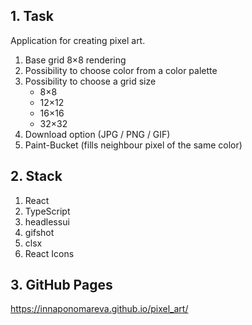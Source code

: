 ## 1. Task

Application for creating pixel art.

1. Base grid 8×8 rendering
2. Possibility to choose color from a color palette
3. Possibility to choose a grid size
   - 8×8
   - 12×12
   - 16×16
   - 32×32
4. Download option (JPG / PNG / GIF)
5. Paint-Bucket (fills neighbour pixel of the same color)

## 2. Stack

1. React
2. TypeScript
3. headlessui
4. gifshot
5. clsx
6. React Icons

## 3. GitHub Pages

https://innaponomareva.github.io/pixel_art/
